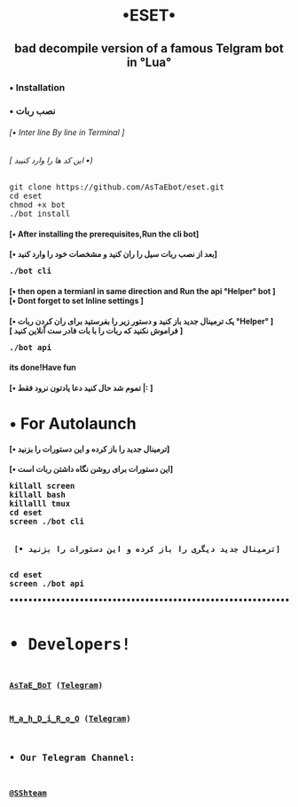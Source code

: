 <h1><p align="center"> •ESET•
<h2><p align="center">bad decompile version of a famous Telgram bot in °Lua°



<h3> <strong> • Installation </strong>
<h3> <strong> • نصب ربات </strong>
<h6>[• Inter line By line in Terminal ]</h6>
<h6>[ این کد ها را وارد کنیید •)</h6>
<pre>
<span>git clone https://github.com/AsTaEbot/eset.git<span>
<span>cd eset<span>
<span>chmod +x bot<span>
<span>./bot install<span>
</pre>

<h4> <strong>[• After installing  the prerequisites,Run the cli bot]<br></strong>
<h4> <strong>[•  بعد از نصب  ربات سیل را ران کنید و مشخصات خود را وارد کنید]<br></strong>
<pre>
<span>./bot cli<span>
</pre>
<h4> <strong>[• then open a termianl in same direction and Run the api °Helper° bot ]<br>[• Dont forget to set Inline settings ]</strong>
<h4> <strong>[• یک ترمینال جدید باز کنید و دستور زیر را بفرستید برای ران کردن ربات °Helper° ]<br>[  فراموش نکنید که ربات را با بات فادر ست آنلاین کنید ]</strong>
<pre>
<span>./bot api<span>
</pre>
<h4>its done!Have fun</strong>
<h4>[• تموم شد حال کنید دعا یادتون نرود فقط |: ]</strong>

# • For Autolaunch
<h4> <strong>[• ترمینال جدید را باز کرده و این دستورات را بزنید]<br></strong>
<h4> <strong>[• این دستورات برای روشن نگاه داشتن ربات است]<br></strong>
<pre>
<span>killall screen<span>
<span>killall bash<span>
<span>killalll tmux<span>
<span>cd eset<span>
<span>screen ./bot cli<span>
<pre>
<h4> <strong>[• ترمینال جدید دیگری را باز کرده و این دستورات را بزنید]<br></strong>
<pre>
<span>cd eset<span>
<span>screen ./bot api<span>
<pre>
•••••••••••••••••••••••••••••••••••••••••••••••••••••••••••••••••••••••••••••••••••••••••••••••••••••••••••••••••••••••••••••••••••••••



# • Developers!
[AsTaE_BoT](https://github.com/AsTaE_BoT)
 ([Telegram](https://telegram.me/AsTaE_Bot))
 
[M_a_h_D_i_R_o_O](https://github.com/M_a_h_D_i_R_o_O)
 ([Telegram](https://telegram.me/M_a_h_D_i_R_o_O))

### • Our Telegram Channel:

[@SShteam](https://telegram.me/SShteam)

